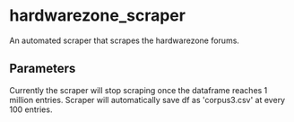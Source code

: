 # hardwarezone_scraper

An automated scraper that scrapes the hardwarezone forums.

## Parameters

Currently the scraper will stop scraping once the dataframe reaches 1 million entries.
Scraper will automatically save df as 'corpus3.csv' at every 100 entries.
